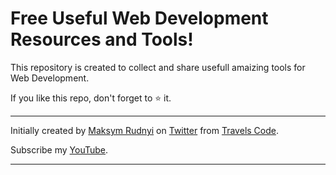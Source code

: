 # Free Useful Web Development Resources and Tools!

This repository is created to collect and share usefull amaizing tools for Web Development.

If you like this repo, don't forget to ⭐ it.

--- 
Initially created by [Maksym Rudnyi](https://twitter.com/MaksymRudnyi) on [Twitter](https://twitter.com/MaksymRudnyi) from [Travels Code](https://twitter.com/travelscode).

Subscribe my [YouTube](https://www.youtube.com/c/TravelsCode).

---

